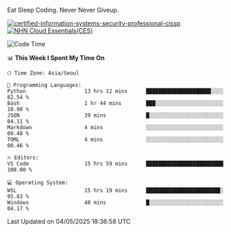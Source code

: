 Eat Sleep Coding.
Never Never Giveup.

[![certified-information-systems-security-professional-cissp](https://github.com/user-attachments/assets/d259884f-7f9a-4d80-a663-6968ead7464a)](https://www.credly.com/badges/f394a010-85a0-450b-9136-8043af01d71c/public_url)
[![NHN Cloud Essentials(CES)](https://github.com/user-attachments/assets/f405dcae-c923-424d-927f-e993bac10fa9)](https://www.nhncloud.com/kr/edu/certification/search)


<!--START_SECTION:waka-->
![Code Time](http://img.shields.io/badge/Code%20Time-4%2C146%20hrs%2020%20mins-blue)

📊 **This Week I Spent My Time On** 

```text
🕑︎ Time Zone: Asia/Seoul

💬 Programming Languages: 
Python                   13 hrs 12 mins      █████████████████████░░░░   82.54 % 
Bash                     1 hr 44 mins        ███░░░░░░░░░░░░░░░░░░░░░░   10.90 % 
JSON                     39 mins             █░░░░░░░░░░░░░░░░░░░░░░░░   04.11 % 
Markdown                 4 mins              ░░░░░░░░░░░░░░░░░░░░░░░░░   00.48 % 
TOML                     4 mins              ░░░░░░░░░░░░░░░░░░░░░░░░░   00.46 % 

🔥 Editors: 
VS Code                  15 hrs 59 mins      █████████████████████████   100.00 % 

💻 Operating System: 
WSL                      15 hrs 19 mins      ████████████████████████░   95.83 % 
Windows                  40 mins             █░░░░░░░░░░░░░░░░░░░░░░░░   04.17 % 
```


 Last Updated on 04/05/2025 18:36:58 UTC
<!--END_SECTION:waka-->

